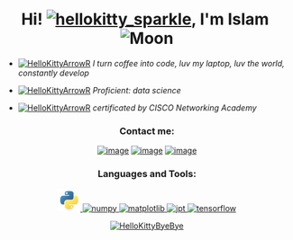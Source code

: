 <h1 align="center"> Hi!  <a href=""><img src="https://cdn3.emoji.gg/emojis/2696-hellokitty-sparkle.png" width="64px" height="64px" alt="hellokitty_sparkle"></a>, I'm Islam <img height="40" <a href="https://emoji.gg/emoji/7745-moon"><img src="https://cdn3.emoji.gg/emojis/7745-moon.gif" width="64px" height="64px" alt="Moon"></a></h1>

- <a href="https://emoji.gg/emoji/9691-hellokittyarrowr"><img src="https://cdn3.emoji.gg/emojis/9691-hellokittyarrowr.gif" width="32px" height="32px" alt="HelloKittyArrowR"></a> _I turn coffee into code, luv my laptop, luv the world, constantly develop_

- <a href="https://emoji.gg/emoji/9691-hellokittyarrowr"><img src="https://cdn3.emoji.gg/emojis/9691-hellokittyarrowr.gif" width="32px" height="32px" alt="HelloKittyArrowR"></a> _Proficient: data science_

- <a href="https://emoji.gg/emoji/9691-hellokittyarrowr"><img src="https://cdn3.emoji.gg/emojis/9691-hellokittyarrowr.gif" width="32px" height="32px" alt="HelloKittyArrowR"></a> _certificated by CISCO Networking Academy_

<h3 align="center">Contact me:</h3>
<div align="center">

[![image](https://img.shields.io/badge/LinkedIn-ff69b4?style=for-the-badge&logo=linkedin&logoColor=white)](https://www.linkedin.com/in/islammoldybayev)
[![image](https://img.shields.io/badge/Instagram-ff69b4?style=for-the-badge&logo=instagram&logoColor=white)](https://www.instagram.com/kidnapedkitty)
[![image](https://img.shields.io/badge/Gmail-ff69b4?style=for-the-badge&logo=gmail&logoColor=white)](mailto:islammoldybayev@gmail.com)
  
</div>

<h3 align="center">Languages and Tools:</h3>

<p align="center"> 
 
  <a href="https://www.python.org" target="_blank"> 
    <img src="https://raw.githubusercontent.com/devicons/devicon/master/icons/python/python-original.svg" alt="python" width="40" height="40"/> 
  </a> 
  <a href="https://numpy.org" target="_blank"> 
    <img src="https://upload.wikimedia.org/wikipedia/commons/thumb/3/31/NumPy_logo_2020.svg/1024px-NumPy_logo_2020.svg.png?20200723114325" alt="numpy" width="90" height="40"/> 
  </a> 
   <a href="hhttps://matplotlib.org" target="_blank"> 
    <img src="https://upload.wikimedia.org/wikipedia/commons/thumb/8/84/Matplotlib_icon.svg/360px-Matplotlib_icon.svg.png?20150311090915" alt="matplotlib" width="40" height="40"/> 
  </a> 
  <a href="https://jupyter.org" target="_blank"> 
    <img src="https://upload.wikimedia.org/wikipedia/commons/thumb/3/38/Jupyter_logo.svg/88px-Jupyter_logo.svg.png?20190118024747" alt="jpt" width="40" height="40"/> 
  </a> 
  <a href="https://www.tensorflow.org" target="_blank"> 
    <img src="https://upload.wikimedia.org/wikipedia/commons/thumb/2/2d/Tensorflow_logo.svg/230px-Tensorflow_logo.svg.png?20170429160244" alt="tensorflow" width="40" height="40"/> 
  </a> 
  
</p>
<p align= "center">
  <a href=""><img src="https://cdn3.emoji.gg/emojis/5349-hellokittybyebye.png" width="128px" height="128px" alt="HelloKittyByeBye"></a>
</p>
